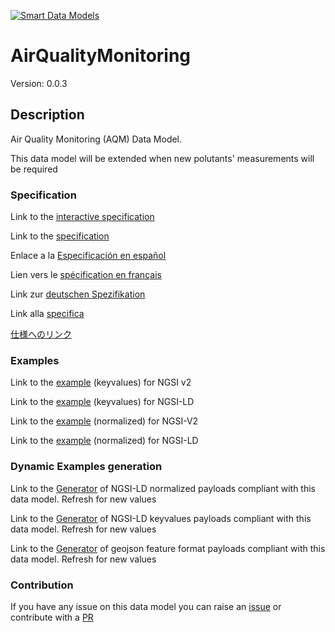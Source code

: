 [![Smart Data Models](https://smartdatamodels.org/wp-content/uploads/2022/01/SmartDataModels_logo.png "Logo")](https://smartdatamodels.org)
# AirQualityMonitoring
Version: 0.0.3

## Description 

Air Quality Monitoring (AQM) Data Model.

This data model will be extended when new polutants' measurements will be required
### Specification

Link to the [interactive specification](https://swagger.lab.fiware.org/?url=https://smart-data-models.github.io/dataModel.Environment/AirQualityMonitoring/swagger.yaml)

Link to the [specification](https://github.com/smart-data-models/dataModel.Environment/blob/master/AirQualityMonitoring/doc/spec.md)

Enlace a la [Especificación en español](https://github.com/smart-data-models/dataModel.Environment/blob/master/AirQualityMonitoring/doc/spec_ES.md)

Lien vers le [spécification en français](https://github.com/smart-data-models/dataModel.Environment/blob/master/AirQualityMonitoring/doc/spec_FR.md)

Link zur [deutschen Spezifikation](https://github.com/smart-data-models/dataModel.Environment/blob/master/AirQualityMonitoring/doc/spec_DE.md)

Link alla [specifica](https://github.com/smart-data-models/dataModel.Environment/blob/master/AirQualityMonitoring/doc/spec_IT.md)

[仕様へのリンク](https://github.com/smart-data-models/dataModel.Environment/blob/master/AirQualityMonitoring/doc/spec_JA.md)
### Examples

Link to the [example](https://smart-data-models.github.io/dataModel.Environment/AirQualityMonitoring/examples/example.json) (keyvalues) for NGSI v2

Link to the [example](https://smart-data-models.github.io/dataModel.Environment/AirQualityMonitoring/examples/example.jsonld) (keyvalues) for NGSI-LD

Link to the [example](https://smart-data-models.github.io/dataModel.Environment/AirQualityMonitoring/examples/example-normalized.json) (normalized) for NGSI-V2

Link to the [example](https://smart-data-models.github.io/dataModel.Environment/AirQualityMonitoring/examples/example-normalized.jsonld) (normalized) for NGSI-LD
### Dynamic Examples generation

Link to the [Generator](https://smartdatamodels.org/extra/ngsi-ld_generator.php?schemaUrl=https://raw.githubusercontent.com/smart-data-models/dataModel.Environment/master/AirQualityMonitoring/schema.json&email=info@smartdatamodels.org) of NGSI-LD normalized payloads compliant with this data model. Refresh for new values

Link to the [Generator](https://smartdatamodels.org/extra/ngsi-ld_generator_keyvalues.php?schemaUrl=https://raw.githubusercontent.com/smart-data-models/dataModel.Environment/master/AirQualityMonitoring/schema.json&email=info@smartdatamodels.org) of NGSI-LD keyvalues payloads compliant with this data model. Refresh for new values

Link to the [Generator](https://smartdatamodels.org/extra/geojson_features_generator.php?schemaUrl=https://raw.githubusercontent.com/smart-data-models/dataModel.Environment/master/AirQualityMonitoring/schema.json&email=info@smartdatamodels.org) of geojson feature format payloads compliant with this data model. Refresh for new values
### Contribution

 If you have any issue on this data model you can raise an [issue](https://github.com/smart-data-models/dataModel.Environment/issues)  or contribute with a [PR](https://github.com/smart-data-models/dataModel.Environment/pulls)